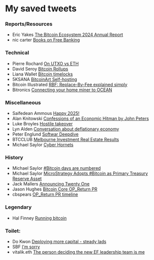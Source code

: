# My saved tweets

### Reports/Resources
- Eric Yakes [The Bitcoin Ecosystem 2024 Annual Report](https://x.com/ericyakes/status/1892233113675190412)
- nic carter [Books on Free Banking](https://x.com/nic__carter/status/1947699946049749335)
  

### Technical
- Pierre Rochard [On UTXO vs ETH](https://x.com/BitcoinPierre/status/1893745331646447642)
- David Seroy [Bitcoin Rollups](https://x.com/david_seroy/status/1756719864046317792)
- Liana Wallet [Bitcoin timelocks](https://x.com/lianabitcoin/status/1915733139739000977)
- 5KSANA [BitcoinArt Self-hosting](https://x.com/5Ksana/status/1941541747689128407)
- Bitcoin Illustrated [RBF: Replace-By-Fee explained simply](https://x.com/BTCillustrated/status/1854787582250692767)
- Bitronics [Connecting your home miner to OCEAN](https://x.com/BitronicsStore/status/1948066076958572852)

### Miscellaneous 
- Saifedean Ammous [Happy 2025!](https://x.com/saifedean/status/1874529178843848784)
- Alan Knitowski [Confessions of an Economic Hitman by John Peters](https://x.com/alanknit/status/1896949974115729537)
- Luke Broyles [Hostile takeover](https://x.com/luke_broyles/status/1909983914342367320)
- Lyn Alden [Conversation about deflationary economy](https://x.com/LynAldenContact/status/1936198792795078950)
- Peter Englund [Softwar Deepdive](https://x.com/PetterEnglund/status/1917535537340043700)
- BTCCLUB [Melbourne Investment Real Estate Results](https://x.com/ausbtcclub/status/1929318019542728770)
- Michael Saylor [Cyber Hornets](https://x.com/saylor/status/1307029562321231873)

### History
- Michael Saylor [#Bitcoin days are numbered](https://x.com/saylor/status/413478389329428480)
- Michael Saylor [MicroStrategy Adopts #Bitcoin as Primary Treasury Reserve Asset](https://x.com/saylor/status/1293141856700768257)
- Jack Mallers [Announcing Twenty One](https://x.com/jackmallers/status/1915399337913290867)
- Jason Hughes [Bitcoin Core OP_Return PR](https://x.com/wk057/status/1917235710781690171)
- cbspears [OP_Return PR timeline](https://x.com/cbspears/status/1917320210882711954)

### Legendary
- Hal Finney [Running bitcoin](https://x.com/halfin/status/1110302988)

### Toilet:
- Do Kwon [Deploying more capital - steady lads](https://x.com/stablekwon/status/1523733542492016640)
- SBF [I'm sorry](https://x.com/SBF_FTX/status/1590709166515310593)
- vitalik.eth [The person deciding the new EF leadership team is me](https://x.com/VitalikButerin/status/1881680518934384676)
